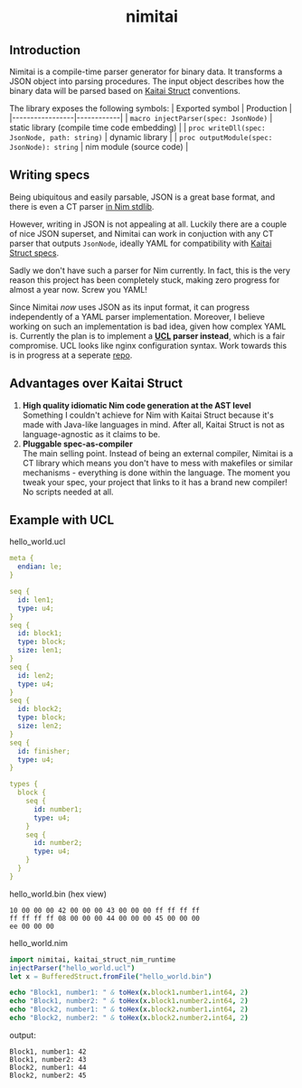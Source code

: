 # <p align="center">nimitai</p>

## Introduction
Nimitai is a compile-time parser generator for binary data. It transforms a JSON object into parsing procedures. The input object describes how the binary data will be parsed based on [Kaitai Struct](https://kaitai.io/) conventions.

The library exposes the following symbols:
| Exported symbol | Production |
|-----------------|------------|
| `macro injectParser(spec: JsonNode)` | static library (compile time code embedding) |
| `proc writeDll(spec: JsonNode, path: string)` | dynamic library |
| `proc outputModule(spec: JsonNode): string` | nim module (source code) |

## Writing specs
Being ubiquitous and easily parsable, JSON is a great base format, and there is even a CT parser [in Nim stdlib](https://nim-lang.org/docs/json.html).

However, writing in JSON is not appealing at all. Luckily there are a couple of nice JSON superset, and Nimitai can work in conjuction with any CT parser that outputs `JsonNode`, ideally YAML for compatibility with [Kaitai Struct specs](https://formats.kaitai.io/).

Sadly we don't have such a parser for Nim currently. In fact, this is the very reason this project has been completely stuck, making zero progress for almost a year now. Screw you YAML!  

Since Nimitai _now_ uses JSON as its input format, it can progress independently of a YAML parser implementation. Moreover, I believe working on such an implementation is bad idea, given how complex YAML is. Currently the plan is to implement a **[UCL](https://github.com/vstakhov/libucl) parser instead**, which is a fair compromise. UCL looks like nginx configuration syntax. Work towards this is in progress at a seperate [repo](https://github.com/sealmove/ucl).

## Advantages over Kaitai Struct
1. **High quality idiomatic Nim code generation at the AST level**  
Something I couldn't achieve for Nim with Kaitai Struct because it's made with Java-like languages in mind. After all, Kaitai Struct is not as language-agnostic as it claims to be.
2. **Pluggable spec-as-compiler**  
The main selling point. Instead of being an external compiler, Nimitai is a CT library which means you don't have to mess with makefiles or similar mechanisms - everything is done within the language. The moment you tweak your spec, your project that links to it has a brand new compiler! No scripts needed at all.

## Example with UCL

hello_world.ucl
```yaml
meta {
  endian: le;
}

seq {
  id: len1;
  type: u4;
}
seq {
  id: block1;
  type: block;
  size: len1;
}
seq {
  id: len2;
  type: u4;
}
seq {
  id: block2;
  type: block;
  size: len2;
}
seq {
  id: finisher;
  type: u4;
}

types {
  block {
    seq {
      id: number1;
      type: u4;
    }
    seq {
      id: number2;
      type: u4;
    }
  }
}
```

hello_world.bin (hex view)
```bin
10 00 00 00 42 00 00 00 43 00 00 00 ff ff ff ff
ff ff ff ff 08 00 00 00 44 00 00 00 45 00 00 00
ee 00 00 00
```
hello_world.nim
```nim
import nimitai, kaitai_struct_nim_runtime
injectParser("hello_world.ucl")
let x = BufferedStruct.fromFile("hello_world.bin")

echo "Block1, number1: " & toHex(x.block1.number1.int64, 2)
echo "Block1, number2: " & toHex(x.block1.number2.int64, 2)
echo "Block2, number1: " & toHex(x.block2.number1.int64, 2)
echo "Block2, number2: " & toHex(x.block2.number2.int64, 2)
```
output:
```
Block1, number1: 42
Block1, number2: 43
Block2, number1: 44
Block2, number2: 45
```
